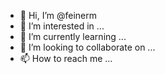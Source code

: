 - 👋 Hi, I’m @feinerm
- 👀 I’m interested in ...
- 🌱 I’m currently learning ...
- 💞️ I’m looking to collaborate on ...
- 📫 How to reach me ...

<!---
feinerm/feinerm is a ✨ special ✨ repository because its `README.md` (this file) appears on your GitHub profile.
You can click the Preview link to take a look at your changes.
--->
